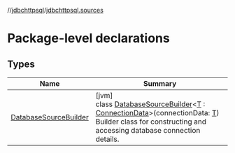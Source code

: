 //[jdbchttpsql](../../index.md)/[jdbchttpsql.sources](index.md)

# Package-level declarations

## Types

| Name | Summary |
|---|---|
| [DatabaseSourceBuilder](-database-source-builder/index.md) | [jvm]<br>class [DatabaseSourceBuilder](-database-source-builder/index.md)&lt;[T](-database-source-builder/index.md) : [ConnectionData](../jdbchttpsql.data/-connection-data/index.md)&gt;(connectionData: [T](-database-source-builder/index.md))<br>Builder class for constructing and accessing database connection details. |
